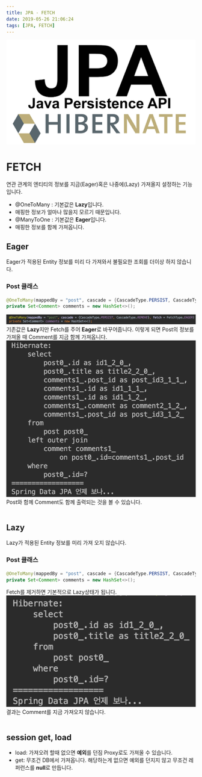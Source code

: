 ```yaml
---
title: JPA - FETCH
date: 2019-05-26 21:06:24
tags: [JPA, FETCH]
---
```


![images](/images/jpa/jpa.jpg)<br/>

# FETCH
연관 관계의 엔티티의 정보를 지금(Eager)혹은 나중에(Lazy) 가져올지 설정하는 기능입니다.
- @OneToMany : 기본값은 **Lazy**입니다.
 - 매핑한 정보가 얼마나 많을지 모르기 때문입니다.
- @ManyToOne : 기본값은 **Eager**입니다.
 - 매핑한 정보를 함께 가져옵니다.

## Eager 
Eager가 적용된 Entity 정보를 미리 다 가져와서 불필요한 조회를 더이상 하지 않습니다. 
### Post 클래스
```java
@OneToMany(mappedBy = "post", cascade = {CascadeType.PERSIST, CascadeType.REMOVE}, fetch = FetchType.EAGER)
private Set<Comment> comments = new HashSet<>();
```
![Fetch](/images/jpa/fetch/fet2.png) 기존값은 **Lazy**지만 Fetch를 주어 **Eager**로 바꾸어줍니다. 이렇게 되면 Post의 정보를 가져올 때 Comment를 지금 함께 가져옵니다.<br/>
![Fetch](/images/jpa/fetch/fet3.png) Post와 함께 Comment도 함께 출력되는 것을 볼 수 있습니다.<br/>
<br/>

## Lazy
Lazy가 적용된 Entity 정보를 미리 가져 오지 않습니다.
### Post 클래스
```java
@OneToMany(mappedBy = "post", cascade = {CascadeType.PERSIST, CascadeType.REMOVE})
private Set<Comment> comments = new HashSet<>();
```
Fetch를 제거하면 기본적으로 Lazy상태가 됩니다.<br/>
![Fetch](/images/jpa/fetch/fet4.png) 결과는 Comment를 지금 가져오지 않습니다.<br/>
<br/>

## session get, load
- load: 가져오려 할때 없으면 **예외**를 던짐 Proxy로도 가져올 수 있습니다.
- get: 무조건 DB에서 가져옵니다. 해당하는게 없으면 예외를 던지지 않고 무조건 레퍼런스를 **null**로 만듭니다.

<br/>